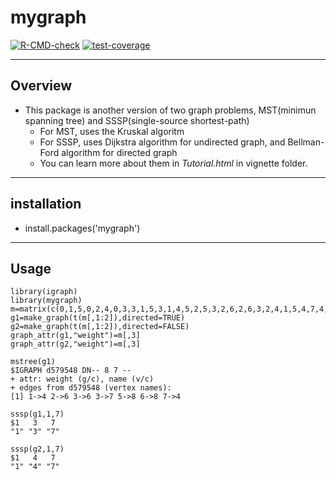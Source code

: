 # mygraph  
<!-- badges: start -->
[![R-CMD-check](https://github.com/panwenchu98/mygraph/actions/workflows/check-release.yaml/badge.svg)](https://github.com/panwenchu98/mygraph/actions/workflows/check-release.yaml)
[![test-coverage](https://github.com/panwenchu98/mygraph/actions/workflows/test-coverage.yaml/badge.svg)](https://github.com/panwenchu98/mygraph/actions/workflows/test-coverage.yaml)
<!-- badges: end -->
----

## Overview  
* This package is another version of two graph problems, MST(minimun spanning tree) and SSSP(single-source shortest-path)  
  * For MST, uses the Kruskal algoritm  
  * For SSSP, uses Dijkstra algorithm for undirected graph, and Bellman-Ford algorithm for directed graph  
  * You can learn more about them in *Tutorial.html* in vignette folder.  
----

## installation  
  * install.packages('mygraph') 
  
----
## Usage
```{r}
library(igraph)
library(mygraph)
m=matrix(c(0,1,5,0,2,4,0,3,3,1,5,3,1,4,5,2,5,3,2,6,2,6,3,2,4,1,5,4,7,4,5,7,3,6,7,5)+1,ncol=3,byrow=TRUE)
g1=make_graph(t(m[,1:2]),directed=TRUE)
g2=make_graph(t(m[,1:2]),directed=FALSE)
graph_attr(g1,"weight")=m[,3]
graph_attr(g2,"weight")=m[,3]

mstree(g1)
$IGRAPH d579548 DN-- 8 7 -- 
+ attr: weight (g/c), name (v/c)
+ edges from d579548 (vertex names):
[1] 1->4 2->6 3->6 3->7 5->8 6->8 7->4

sssp(g1,1,7)
$1   3   7 
"1" "3" "7"

sssp(g2,1,7)
$1   4   7 
"1" "4" "7"
```
